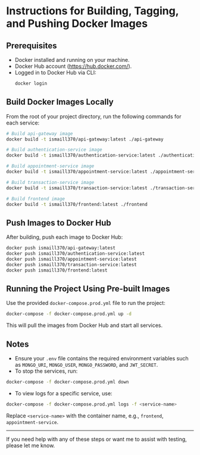 # Instructions for Building, Tagging, and Pushing Docker Images

## Prerequisites
- Docker installed and running on your machine.
- Docker Hub account (https://hub.docker.com/).
- Logged in to Docker Hub via CLI:  
  ```bash
  docker login
  ```

## Build Docker Images Locally

From the root of your project directory, run the following commands for each service:

```bash
# Build api-gateway image
docker build -t ismaill370/api-gateway:latest ./api-gateway

# Build authentication-service image
docker build -t ismaill370/authentication-service:latest ./authentication-service-node

# Build appointment-service image
docker build -t ismaill370/appointment-service:latest ./appointment-service-node

# Build transaction-service image
docker build -t ismaill370/transaction-service:latest ./transaction-service-node

# Build frontend image
docker build -t ismaill370/frontend:latest ./frontend
```

## Push Images to Docker Hub

After building, push each image to Docker Hub:

```bash
docker push ismaill370/api-gateway:latest
docker push ismaill370/authentication-service:latest
docker push ismaill370/appointment-service:latest
docker push ismaill370/transaction-service:latest
docker push ismaill370/frontend:latest
```

## Running the Project Using Pre-built Images

Use the provided `docker-compose.prod.yml` file to run the project:

```bash
docker-compose -f docker-compose.prod.yml up -d
```

This will pull the images from Docker Hub and start all services.

## Notes

- Ensure your `.env` file contains the required environment variables such as `MONGO_URI`, `MONGO_USER`, `MONGO_PASSWORD`, and `JWT_SECRET`.
- To stop the services, run:

```bash
docker-compose -f docker-compose.prod.yml down
```

- To view logs for a specific service, use:

```bash
docker-compose -f docker-compose.prod.yml logs -f <service-name>
```

Replace `<service-name>` with the container name, e.g., `frontend`, `appointment-service`.

---

If you need help with any of these steps or want me to assist with testing, please let me know.
